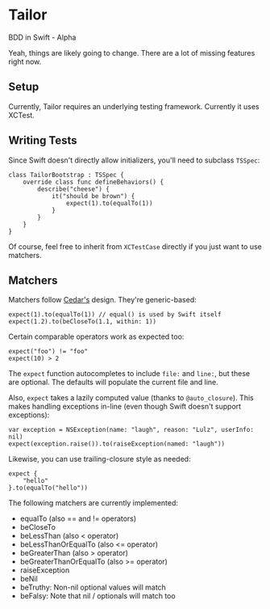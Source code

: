 Tailor
======

BDD in Swift - Alpha

Yeah, things are likely going to change. There are a lot of missing features right now.

Setup
-----

Currently, Tailor requires an underlying testing framework. Currently it uses XCTest.


Writing Tests
-------------

Since Swift doesn't directly allow initializers, you'll need to subclass ``TSSpec``:

    class TailorBootstrap : TSSpec {
        override class func defineBehaviors() {
            describe("cheese") {
                it("should be brown") {
                    expect(1).to(equalTo(1))
                }
            }
        }
    }


Of course, feel free to inherit from ``XCTestCase`` directly if you just want to use
matchers.


Matchers
--------

Matchers follow [Cedar's](https://github.com/pivotal/cedar) design. They're generic-based:

    expect(1).to(equalTo(1)) // equal() is used by Swift itself
    expect(1.2).to(beCloseTo(1.1, within: 1))
    
Certain comparable operators work as expected too:

    expect("foo") != "foo"
    expect(10) > 2

The ``expect`` function autocompletes to include ``file:`` and ``line:``, but these are optional.
The defaults will populate the current file and line.

Also, ``expect`` takes a lazily computed value (thanks to ``@auto_closure``). This makes handling
exceptions in-line (even though Swift doesn't support exceptions):

    var exception = NSException(name: "laugh", reason: "Lulz", userInfo: nil)
    expect(exception.raise()).to(raiseException(named: "laugh"))

Likewise, you can use trailing-closure style as needed:

    expect {
        "hello"
    }.to(equalTo("hello"))

The following matchers are currently implemented:

- equalTo (also == and != operators)
- beCloseTo
- beLessThan (also < operator)
- beLessThanOrEqualTo (also <= operator)
- beGreaterThan (also > operator)
- beGreaterThanOrEqualTo (also >= operator)
- raiseException
- beNil
- beTruthy: Non-nil optional values will match
- beFalsy: Note that nil / optionals will match too





